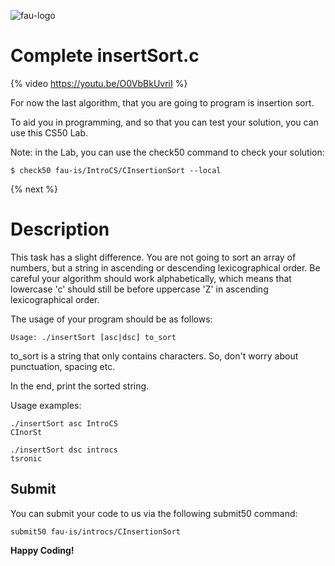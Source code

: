 ![fau-logo](https://introcs.is.rw.fau.de/img/logos/ReWi_logo.png)
# Complete insertSort.c

{% video https://youtu.be/O0VbBkUvriI %}

For now the last algorithm, that you are going to program is insertion sort.

To aid you in programming, and so that you can test your solution, you can use this CS50 Lab.

Note: in the Lab, you can use the check50 command to check your solution:
~~~
$ check50 fau-is/IntroCS/CInsertionSort --local
~~~
{% next %}

# Description

This task has a slight difference. You are not going to sort an array of numbers, but a string in ascending or
descending lexicographical order.
Be careful your algorithm should work alphabetically, which means that lowercase 'c' should still be before uppercase 'Z' in ascending lexicographical order.

The usage of your program should be as follows: 
~~~
Usage: ./insertSort [asc|dsc] to_sort
~~~

to_sort is a string that only contains characters. So, don't worry about punctuation, spacing etc.

In the end, print the sorted string.

Usage examples:
~~~
./insertSort asc IntroCS
CInorSt

./insertSort dsc introcs
tsronic
~~~

## Submit

You can submit your code to us via the following submit50 command:

~~~
submit50 fau-is/introcs/CInsertionSort
~~~

**Happy Coding!**
